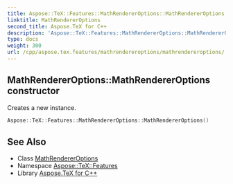 ```yaml
---
title: Aspose::TeX::Features::MathRendererOptions::MathRendererOptions constructor
linktitle: MathRendererOptions
second_title: Aspose.TeX for C++
description: 'Aspose::TeX::Features::MathRendererOptions::MathRendererOptions constructor. Creates a new instance in C++.'
type: docs
weight: 300
url: /cpp/aspose.tex.features/mathrendereroptions/mathrendereroptions/
---
```

## MathRendererOptions::MathRendererOptions constructor


Creates a new instance.

```cpp
Aspose::TeX::Features::MathRendererOptions::MathRendererOptions()
```

## See Also

* Class [MathRendererOptions](../)
* Namespace [Aspose::TeX::Features](../../)
* Library [Aspose.TeX for C++](../../../)
